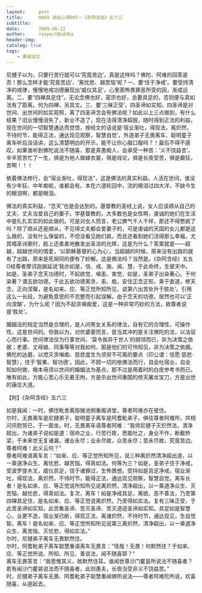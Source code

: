 ```yaml
---
layout:     post
title:      H069 读经心得003－《杂阿含经》五六三
subtitle:   
date:       2009-06-22
author:     respectBuddha
header-img: 
catalog: true
tags:
    - 黄粱旧文
---
```


尼揵子以为，只要行苦行就可以‘究竟苦边’，真是这样吗？佛陀、阿难的回答是否！那么怎样才能‘究竟苦边’、‘离忧悲、越苦恼’呢？一、要‘住于净戒’。要受持清净的戒律，慢慢地戒功德展现出‘威仪具足’，心里面怖畏罪恶所受的因，渐成远离。二、要“四禅具足住”。无论念佛也好，密宗也好，总要具足的，否则便与真如法有了距离。何为四禅，另具文。三、要‘三昧正受’，四圣谛如实知。四圣谛是对世间、出世间的如实观照，离了四圣谛怎会有佛法呢？如此以上三点做到，有什么结果？旧业慢慢消失了，新业不造了，现在活得清净超脱，随时得到正法的利益，现在世间的一切智慧通达而觉悟，按经文的话说是‘宿业渐吐，得现法，离炽然，不待时节，能得正法，通达现见观察，智慧自觉’。外道弟子无畏离车、聪明童子离车听后没话讲，这么清楚明白的开示，能不让你心服口服吗？！最后不得不感叹，如果谁听到佛陀说法不随喜，那是真愚痴人，会承受一种苦：‘义不饶益苦’。辛辛苦苦忙了一生，俱是为他人做嫁衣裳，俱是戏论，俱是长夜受苦，俱是癫狂，苦啊！！！

依着佛法修行，会“宿业渐吐，得现法”，这是佛法的真实利益。人活在世间，谁没有少年狂、中年痴呢，谁都会有。本在六道轮回中，流的眼泪过四大洋，不缺今生的眼泪啊，都是眼泪。

佛法的真实利益，“念天”也是会达到的。基督教的圣经上说，女人应该顺从自己的丈夫，丈夫当爱自己的妻子。学基督教的，大多数也是女性啊，虔诚的她们在生活中是扎扎实实的如此做的。可是对女人而言，老公脾气千人千样，那还不得憋疯了吗？除了顺从还是顺从，不见得丈夫都会爱妻子的，可是虔诚的天国的女儿都是这么做的，没有什么保留的，不但没看见她们疯，而且还看到她们活得那么幸福，尤其唱圣诗歌时，脸上还柔柔地散发出圣洁的光辉，这是为什么？答案就是——超越，超越世间的情爱，‘以耶稣基督的心为心’。当超越的时候，原来没有出路的就有了出路，原来是死胡同的便有了妙解。这是佛法吗？当然是。《杂阿含经》五五O经尊者摩诃迦旃延说‘我亦如是，信、戒、施、闻、慧，于此命终，生彼天中。如是，圣弟子念天功德时，不起欲觉、嗔恚、害觉，如是，圣弟子出染著心。于何染著？谓五欲功德。于此五欲功德离贪、恚、痴，安住正念正知，乘于直道，修天念，正向涅槃，是名如来、应、等正觉所知所见，说第六出苦处升于胜处’。引用这么一长段，为避免意思的不完整而引起误解。由于念天的功德，居然也可以‘正向涅槃’，为什么呢？因为不起贪嗔痴爱，这是一种非常巧妙的方法，故尊者说是‘胜处’。

婚姻法的规定当然是合理的，是人间男女关系的律法，自有它的合理性、可操作性，这是世间的。但我以为，对优婆塞而言，首当其冲的是关注佛陀的法，以法驭心而行事。世间律法仅为行事世间，‘莫令我异于世人’的纲领而已，非为决策之依据；老婆、丈母娘、同事等等对我如何，那是他们的可怜知见，非为决策之依据。佛陀的达磨，以熄灭贪嗔痴、慈悲度生为须臾不可离的要点（印公谓：信愿·慈悲·智慧），住于‘智果、智功德’。因此，不顾一切的依佛法而行，自会吐宿业，自会知如何做，根本毋须以世间的婚姻法为基点，那不过是用着时的白皮参考书而已。唯有如此，方能心宽心乐无着无拘，方是杀出世间重围的倚天屠龙宝刀，方是出世的康庄大道。

【附】《杂阿含经》五六三

如是我闻：一时，佛住毗舍离猕猴池侧重阁讲堂，尊者阿难亦在彼住。  
尔时，无畏离车是尼揵弟子，聪明童子离车是阿耆毗弟子，俱往尊者阿难所，共相问讯慰劳已，于一面坐。时，无畏离车语尊者阿难：“我师尼揵子灭炽然法，清净超出，为诸弟子说如是道：宿命之业，行苦行故，悉能吐之，身业不作，断截桥梁，于未来世无复诸漏，诸业永尽；业永尽故，众苦永尽；苦永尽故，究竟苦边。尊者阿难！此义云何？”  
尊者阿难语离车言：“如来、应、等正觉所知所见，说三种离炽然清净超出道，以一乘道净众生、离忧悲、越苦恼，得真如法。何等为三？如是，圣弟子住于净戒，受波罗提木叉，威仪具足，信于诸罪过，生怖畏想。受持如是具足净戒，宿业渐吐，得现法，离炽然，不待时节，能得正法，通达现见观察，智慧自觉。离车长者！是名如来、应、等正觉说所知所见说离炽然，清净超出，以一乘道净众生、灭苦恼、越忧悲，得真如法。复次，离车！如是净戒具足，离欲、恶不善法，乃至第四禅具足住，是名如来、应、等正觉说离炽然，乃至得如实法。复有三昧正受，于此苦圣谛如实知，此苦集圣谛、苦灭圣谛、苦灭道迹圣谛如实知。具足如是智慧心，业更不造，宿业渐已断，得现正法，离诸炽然，不待时节，通达现见，生自觉智。离车！是名如来、应、等正觉所知所见说第三离炽然，清净超出，以一乘道净众生、离苦恼、灭忧悲，得如实法。”  
尔时，尼揵弟子离车无畏默然住。  
尔时，阿耆毗弟子离车聪慧重语离车无畏言：“怪哉！无畏！何默然住？于如来、应、等正觉所说、所知、所见、善说法，闻不随喜耶？”  
离车无畏答言：“我思惟其义，故默然住耳。谁闻世尊沙门瞿昙所说法不随喜者？若有闻沙门瞿昙说法而不随喜者，此则愚夫，长夜当受非义不饶益苦。”  
时，尼揵弟子离车无畏、阿耆毗弟子聪慧重闻佛所说法——尊者阿难陀所说，欢喜随喜，从座起去。